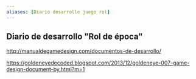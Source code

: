 ```yaml
---
aliases: [Diario desarrollo juego rol]
---
```


## Diario de desarrollo "Rol de época"

http://manualdegamedesign.com/documentos-de-desarrollo/

https://goldeneyedecoded.blogspot.com/2013/12/goldeneye-007-game-design-document-by.html?m=1